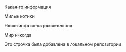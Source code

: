 Какая-то информация

Милые котики


Новая инфа ветка разветвления


Мир никогда

Это строчка была добавлена в локальном репозитории
